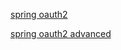 [spring oauth2](./txt/spring%20oauth2.md)

[spring oauth2 advanced](./txt/spring%20oauth2%20advanced.md)